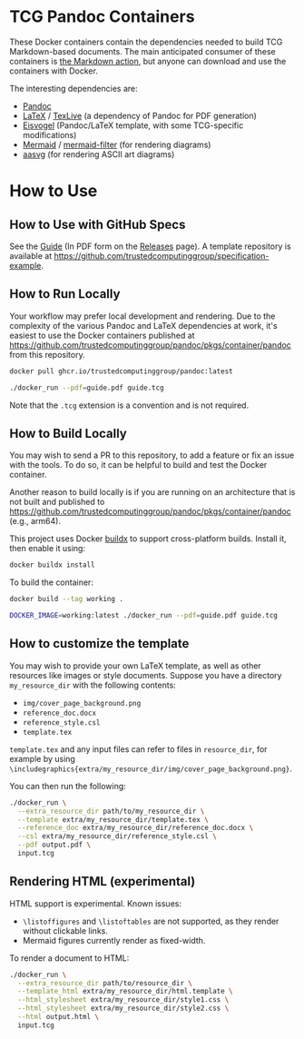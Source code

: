 # TCG Pandoc Containers

These Docker containers contain the dependencies needed to build TCG
Markdown-based documents. The main anticipated consumer of these
containers is
[the Markdown action](https://github.com/trustedcomputinggroup/markdown),
but anyone can download and use the containers with Docker.

The interesting dependencies are:

* [Pandoc](https://pandoc.org)
* [LaTeX](https://www.latex-project.org) /
  [TexLive](https://www.tug.org/texlive/)
  (a dependency of Pandoc for PDF generation)
* [Eisvogel](https://github.com/Wandmalfarbe/pandoc-latex-template)
  (Pandoc/LaTeX template, with some TCG-specific modifications)
* [Mermaid](https://mermaid-js.github.io/mermaid/#/) /
  [mermaid-filter](https://github.com/raghur/mermaid-filter) (for rendering diagrams)
* [aasvg](https://github.com/martinthomson/aasvg) (for rendering ASCII art diagrams)

# How to Use

## How to Use with GitHub Specs

See the [Guide](guide.md) (In PDF form on the [Releases](https://github.com/TrustedComputingGroup/pandoc/releases) page).
A template repository is available at https://github.com/trustedcomputinggroup/specification-example.

## How to Run Locally

Your workflow may prefer local development and rendering. Due to the complexity of the various Pandoc
and LaTeX dependencies at work, it's easiest to use the Docker containers published at
https://github.com/trustedcomputinggroup/pandoc/pkgs/container/pandoc from this repository.

```sh
docker pull ghcr.io/trustedcomputinggroup/pandoc:latest

./docker_run --pdf=guide.pdf guide.tcg
```

Note that the `.tcg` extension is a convention and is not required.

## How to Build Locally

You may wish to send a PR to this repository, to add a feature or fix an issue with the tools.
To do so, it can be helpful to build and test the Docker container.

Another reason to build locally is if you are running on an architecture that is not built
and published to https://github.com/trustedcomputinggroup/pandoc/pkgs/container/pandoc
(e.g., arm64).

This project uses Docker [buildx](https://docs.docker.com/build/architecture#buildx)
to support cross-platform builds. Install it, then enable it using:

```sh
docker buildx install
```

To build the container:

```sh
docker build --tag working .

DOCKER_IMAGE=working:latest ./docker_run --pdf=guide.pdf guide.tcg
```

## How to customize the template

You may wish to provide your own LaTeX template, as well as other resources like images or style documents.
Suppose you have a directory `my_resource_dir` with the following contents:

- `img/cover_page_background.png`
- `reference_doc.docx`
- `reference_style.csl`
- `template.tex`

`template.tex` and any input files can refer to files in `resource_dir`, for example
by using `\includegraphics{extra/my_resource_dir/img/cover_page_background.png}`.

You can then run the following:

```sh
./docker_run \
  --extra_resource_dir path/to/my_resource_dir \
  --template extra/my_resource_dir/template.tex \
  --reference_doc extra/my_resource_dir/reference_doc.docx \
  --csl extra/my_resource_dir/reference_style.csl \
  --pdf output.pdf \
  input.tcg
```

## Rendering HTML (experimental)

HTML support is experimental. Known issues:

- `\listoffigures` and `\listoftables` are not supported, as they render without clickable links.
- Mermaid figures currently render as fixed-width.

To render a document to HTML:

```sh
./docker_run \
  --extra_resource_dir path/to/resource_dir \
  --template_html extra/my_resource_dir/html.template \
  --html_stylesheet extra/my_resource_dir/style1.css \
  --html_stylesheet extra/my_resource_dir/style2.css \
  --html output.html \
  input.tcg
```
